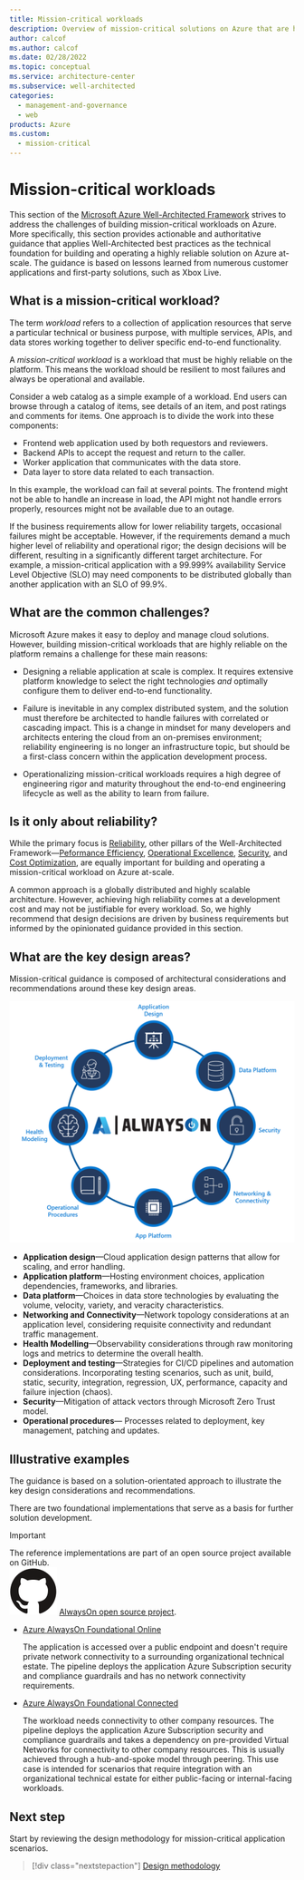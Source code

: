 ```yaml
---
title: Mission-critical workloads
description: Overview of mission-critical solutions on Azure that are highly reliable.
author: calcof
ms.author: calcof
ms.date: 02/28/2022
ms.topic: conceptual
ms.service: architecture-center
ms.subservice: well-architected
categories:
  - management-and-governance
  - web
products: Azure
ms.custom:
  - mission-critical
---
```

# Mission-critical workloads

This section of the [Microsoft Azure Well-Architected Framework](/azure/architecture/framework) strives to address the challenges of building mission-critical workloads on Azure. More specifically, this section provides actionable and authoritative guidance that applies Well-Architected best practices as the technical foundation for building and operating a highly reliable solution on Azure at-scale. The guidance is based on lessons learned from numerous customer applications and first-party solutions, such as Xbox Live. 

## What is a mission-critical workload?

The term _workload_ refers to a collection of application resources that serve a particular technical or business purpose, with multiple services, APIs, and data stores working together to deliver specific end-to-end functionality. 

A _mission-critical workload_ is a workload that must be highly reliable on the platform. This means the workload should be resilient to most failures and always be operational and available. 

Consider a web catalog as a simple example of a workload. End users can browse through a catalog of items, see details of an item, and post ratings and comments for items. One approach is to divide the work into these components:

- Frontend web application used by both requestors and reviewers.
- Backend APIs to accept the request and return to the caller.
- Worker application that communicates with the data store.
- Data layer to store data related to each transaction. 

In this example, the workload can fail at several points. The frontend might not be able to handle an increase in load, the API might not handle errors properly, resources might not be available due to an outage. 

If the business requirements allow for lower reliability targets, occasional failures might be acceptable. However, if the requirements demand a much higher level of reliability and operational rigor; the design decisions will be different, resulting in a significantly different target architecture. For example, a mission-critical application with a 99.999% availability Service Level Objective (SLO) may need components to be distributed globally than another application with an SLO of 99.9%. 

## What are the common challenges?

Microsoft Azure makes it easy to deploy and manage cloud solutions. However, building mission-critical workloads that are highly reliable on the platform remains a challenge for these main reasons:

- Designing a reliable application at scale is complex. It requires extensive platform knowledge to select the right technologies _and_ optimally configure them to deliver end-to-end functionality.

- Failure is inevitable in any complex distributed system, and the solution must therefore be architected to handle failures with correlated or cascading impact. This is a change in mindset for many developers and architects entering the cloud from an on-premises environment; reliability engineering is no longer an infrastructure topic, but should be a first-class concern within the application development process.

- Operationalizing mission-critical workloads requires a high degree of engineering rigor and maturity throughout the end-to-end engineering lifecycle as well as the ability to learn from failure.

## Is it only about reliability?

While the primary focus is [Reliability](/azure/architecture/framework/#reliability), other pillars of the Well-Architected Framework&mdash;[Peformance Efficiency](/azure/architecture/framework/scalability/), [Operational Excellence](/azure/architecture/framework/devops/), [Security](/azure/architecture/framework/security/), and [Cost Optimization](/azure/architecture/framework/cost/), are equally important for building and operating a mission-critical workload on Azure at-scale.  

A common approach is a globally distributed and highly scalable architecture. However, achieving high reliability comes at a development cost and may not be justifiable for every workload. So, we highly recommend that design decisions are driven by business requirements but informed by the opinionated guidance provided in this section.

## What are the key design areas?

Mission-critical guidance is composed of architectural considerations and recommendations around these key design areas.

![AlwaysOn Design Areas](./images/alwayson-design-areas.png "AlwaysOn Critical Design Areas")

- **Application design**&mdash;Cloud application design patterns that allow for scaling, and error handling. 
- **Application platform**&mdash;Hosting environment choices, application dependencies, frameworks, and libraries.
- **Data platform**&mdash;Choices in data store technologies by evaluating the volume, velocity, variety, and veracity characteristics.
- **Networking and Connectivity**&mdash;Network topology considerations at an application level, considering requisite connectivity and redundant traffic management.
- **Health Modelling**&mdash;Observability considerations through raw monitoring logs and metrics to determine the overall health.
- **Deployment and testing**&mdash;Strategies for CI/CD pipelines and automation considerations. Incorporating testing scenarios, such as unit, build, static, security, integration, regression, UX, performance, capacity and failure injection (chaos).
- **Security**&mdash;Mitigation of attack vectors through Microsoft Zero Trust model.
- **Operational procedures**&mdash; Processes related to deployment, key management, patching and updates.

## Illustrative examples

The guidance is based on a solution-orientated approach to illustrate the key design considerations and recommendations. 

There are two foundational implementations that serve as a basis for further solution development.

> [!IMPORTANT]
> The reference implementations are part of an open source project available on GitHub.  
> ![GitHub logo](./../_images/github.svg) [AlwaysOn open source project](http://github.com/azure/alwayson).

- [Azure AlwaysOn Foundational Online](https://github.com/azure/alwayson-foundational-online)

  The application is accessed over a public endpoint and doesn't require private network connectivity to a surrounding organizational technical estate. The pipeline deploys the application Azure Subscription security and compliance guardrails and has no network connectivity requirements. 

- [Azure AlwaysOn Foundational Connected](https://github.com/azure/alwayson-foundational-connected) 

  The workload needs connectivity to other company resources. The pipeline deploys the application Azure Subscription security and compliance guardrails and takes a dependency on pre-provided Virtual Networks for connectivity to other company resources. This is usually achieved through a hub-and-spoke model through peering. This use case is intended for scenarios that require integration with an organizational technical estate for either public-facing or internal-facing workloads.

## Next step

Start by reviewing the design methodology for mission-critical application scenarios.

> [!div class="nextstepaction"]
> [Design methodology](./alwayson-design-methodology.md)
